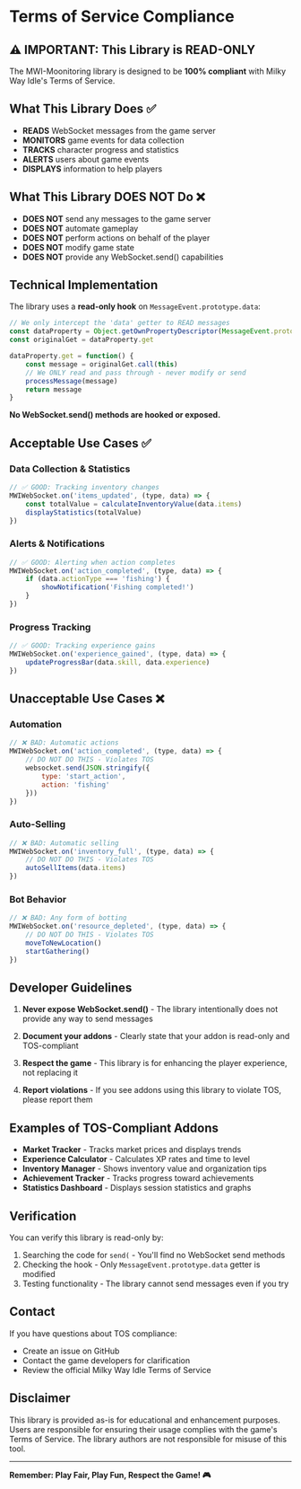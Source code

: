 # Terms of Service Compliance

## ⚠️ IMPORTANT: This Library is READ-ONLY

The MWI-Moonitoring library is designed to be **100% compliant** with Milky Way Idle's Terms of Service.

## What This Library Does ✅

- **READS** WebSocket messages from the game server
- **MONITORS** game events for data collection
- **TRACKS** character progress and statistics
- **ALERTS** users about game events
- **DISPLAYS** information to help players

## What This Library DOES NOT Do ❌

- **DOES NOT** send any messages to the game server
- **DOES NOT** automate gameplay
- **DOES NOT** perform actions on behalf of the player
- **DOES NOT** modify game state
- **DOES NOT** provide any WebSocket.send() capabilities

## Technical Implementation

The library uses a **read-only hook** on `MessageEvent.prototype.data`:

```javascript
// We only intercept the 'data' getter to READ messages
const dataProperty = Object.getOwnPropertyDescriptor(MessageEvent.prototype, 'data')
const originalGet = dataProperty.get

dataProperty.get = function() {
    const message = originalGet.call(this)
    // We ONLY read and pass through - never modify or send
    processMessage(message)
    return message
}
```

**No WebSocket.send() methods are hooked or exposed.**

## Acceptable Use Cases ✅

### Data Collection & Statistics
```javascript
// ✅ GOOD: Tracking inventory changes
MWIWebSocket.on('items_updated', (type, data) => {
    const totalValue = calculateInventoryValue(data.items)
    displayStatistics(totalValue)
})
```

### Alerts & Notifications
```javascript
// ✅ GOOD: Alerting when action completes
MWIWebSocket.on('action_completed', (type, data) => {
    if (data.actionType === 'fishing') {
        showNotification('Fishing completed!')
    }
})
```

### Progress Tracking
```javascript
// ✅ GOOD: Tracking experience gains
MWIWebSocket.on('experience_gained', (type, data) => {
    updateProgressBar(data.skill, data.experience)
})
```

## Unacceptable Use Cases ❌

### Automation
```javascript
// ❌ BAD: Automatic actions
MWIWebSocket.on('action_completed', (type, data) => {
    // DO NOT DO THIS - Violates TOS
    websocket.send(JSON.stringify({
        type: 'start_action',
        action: 'fishing'
    }))
})
```

### Auto-Selling
```javascript
// ❌ BAD: Automatic selling
MWIWebSocket.on('inventory_full', (type, data) => {
    // DO NOT DO THIS - Violates TOS
    autoSellItems(data.items)
})
```

### Bot Behavior
```javascript
// ❌ BAD: Any form of botting
MWIWebSocket.on('resource_depleted', (type, data) => {
    // DO NOT DO THIS - Violates TOS
    moveToNewLocation()
    startGathering()
})
```

## Developer Guidelines

1. **Never expose WebSocket.send()** - The library intentionally does not provide any way to send messages

2. **Document your addons** - Clearly state that your addon is read-only and TOS-compliant

3. **Respect the game** - This library is for enhancing the player experience, not replacing it

4. **Report violations** - If you see addons using this library to violate TOS, please report them

## Examples of TOS-Compliant Addons

- **Market Tracker** - Tracks market prices and displays trends
- **Experience Calculator** - Calculates XP rates and time to level
- **Inventory Manager** - Shows inventory value and organization tips
- **Achievement Tracker** - Tracks progress toward achievements
- **Statistics Dashboard** - Displays session statistics and graphs

## Verification

You can verify this library is read-only by:

1. Searching the code for `send(` - You'll find no WebSocket send methods
2. Checking the hook - Only `MessageEvent.prototype.data` getter is modified
3. Testing functionality - The library cannot send messages even if you try

## Contact

If you have questions about TOS compliance:
- Create an issue on GitHub
- Contact the game developers for clarification
- Review the official Milky Way Idle Terms of Service

## Disclaimer

This library is provided as-is for educational and enhancement purposes. Users are responsible for ensuring their usage complies with the game's Terms of Service. The library authors are not responsible for misuse of this tool.

---

**Remember: Play Fair, Play Fun, Respect the Game! 🎮**